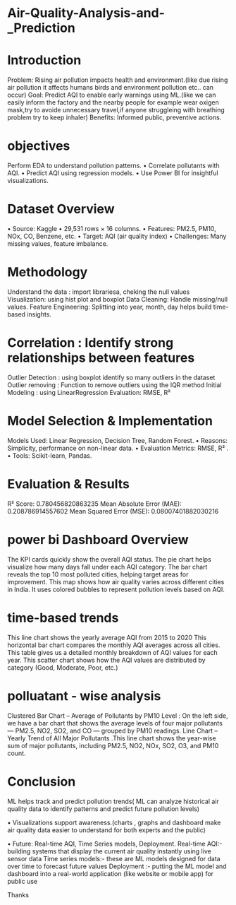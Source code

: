 # Air-Quality-Analysis-and-_Prediction
# Introduction
Problem: Rising air pollution impacts health and environment.(like due rising air pollution it affects humans birds and environment pollution etc.. can occur)
Goal: Predict AQI to enable early warnings using ML.(like we can easily inform the factory and the nearby people for example wear oxigen mask,try to avoide unnecessary travel,if anyone struggleing with breathing problem try to keep inhaler)
Benefits: Informed public, preventive actions.


# objectives
Perform EDA to understand pollution patterns.
• Correlate pollutants with AQI.
• Predict AQI using regression models.
• Use Power BI for insightful visualizations.


# Dataset Overview
• Source: Kaggle 
• 29,531 rows × 16 columns.
• Features: PM2.5, PM10, NOx, CO, Benzene, etc.
• Target: AQI   (air quality index)
• Challenges: Many missing values, feature imbalance.


# Methodology
 Understand the data : import  librariesa, cheking the  null values
Visualization: using hist plot and boxplot 
 Data Cleaning: Handle missing/null values.
Feature Engineering: Splitting into year, month, day helps build time-based insights.


# Correlation : Identify strong relationships between features
Outlier Detection :  using boxplot identify so many outliers in the dataset
Outlier removing : Function to remove outliers using the IQR method 
Initial Modeling :  using  LinearRegression
Evaluation: RMSE, R² 


# Model Selection & Implementation
 Models Used: Linear Regression, Decision Tree, Random Forest.
• Reasons: Simplicity, performance on non-linear data.
• Evaluation Metrics: RMSE, R² .
• Tools: Scikit-learn, Pandas.


# Evaluation & Results
R² Score: 0.780456820863235 
Mean Absolute Error (MAE): 0.208786914557602 
Mean Squared Error (MSE): 0.08007401882030216


# power bi Dashboard Overview
 The KPI cards quickly show the overall AQI status.
 The pie chart helps visualize how many days fall under each AQI category. 
The bar chart reveals the top 10 most polluted cities, helping target areas for improvement.
This map shows how air quality varies across different cities in India. It uses colored bubbles to represent pollution levels based on AQI.

# time-based trends
This line chart shows the yearly average AQI from 2015 to 2020
This horizontal bar chart compares the monthly AQI averages across all cities.
This table gives us a detailed monthly breakdown of AQI values for each year.
This scatter chart shows how the AQI values are distributed by category (Good, Moderate, Poor, etc.)

# polluatant - wise analysis
Clustered Bar Chart – Average of Pollutants by PM10 Level : On the left side, we have a bar chart that shows the average levels of four major pollutants — PM2.5, NO2, SO2, and CO — grouped by PM10 readings.
 Line Chart – Yearly Trend of All Major Pollutants .This line chart shows the year-wise sum of major pollutants, including PM2.5, NO2, NOx, SO2, O3, and PM10 count.

#  Conclusion
  ML helps track and predict pollution trends( ML can analyze historical  air quality data to identify  patterns and predict future pollution levels)

• Visualizations support awareness.(charts , graphs and dashboard make air quality data easier to understand for both experts and the public)

• Future: Real-time AQI, Time Series models, Deployment.
Real-time AQI:-building systems that display the current air quality instantly using live sensor data 
Time series models:- these are ML models designed for data over time to forecast future values 
Deployment :- putting the ML model and dashboard into a real-world application (like website or mobile app) for public use 

Thanks
